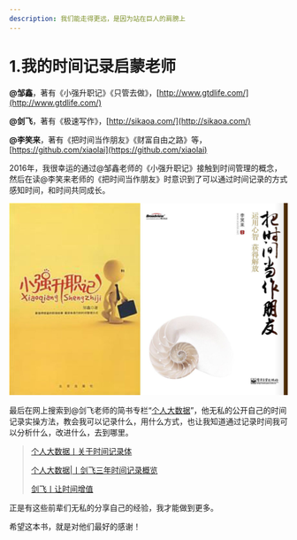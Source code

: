 ```yaml
---
description: 我们能走得更远，是因为站在巨人的肩膀上
---
```


# 1.我的时间记录启蒙老师

**@邹鑫**，著有《小强升职记》《只管去做》，[http://www.gtdlife.com/](http://www.gtdlife.com/)

**@剑飞**，著有《极速写作》，[http://sikaoa.com/](http://sikaoa.com/)

**@李笑来**，著有《把时间当作朋友》《财富自由之路》等，[https://github.com/xiaolai](https://github.com/xiaolai)

2016年，我很幸运的通过@邹鑫老师的《小强升职记》接触到时间管理的概念，然后在读@李笑来老师的《把时间当作朋友》时意识到了可以通过时间记录的方式感知时间，和时间共同成长。

![](../.gitbook/assets/wei-xin-tu-pian-20190809211141.jpg)

最后在网上搜索到@剑飞老师的简书专栏“[个人大数据](https://www.jianshu.com/c/a4ccc5c7fe53)”，他无私的公开自己的时间记录实操方法，教会我可以记录什么，用什么方式，也让我知道通过记录时间我可以分析什么，改进什么，去到哪里。

> [个人大数据丨关于时间记录体](https://www.jianshu.com/p/a473420d2b3b)
>
> [个人大数据\|丨剑飞三年时间记录概览](https://www.jianshu.com/p/4b0caceaa654)
>
> [剑飞丨让时间增值](https://www.jianshu.com/p/8ec5b32f9d72)

正是有这些前辈们无私的分享自己的经验，我才能做到更多。

希望这本书，就是对他们最好的感谢！




